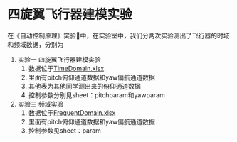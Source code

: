 # 四旋翼飞行器建模实验

在《自动控制原理》实验🧪中，在实验室中，我们分两次实验测出了飞行器的时域和频域数据，分别为

1. 实验一 四旋翼飞行器建模实验
   1. 数据位于[TimeDomain.xlsx](TimeDomain.xlsx)
   2. 里面有pitch俯仰通道数据和yaw偏航通道数据
   3. 其他表为其他同学测出来的俯仰通道数据
   4. 控制参数分别见sheet：pitchparam和yawparam
2. 实验三 频域实验
   1. 数据位于[FrequentDomain.xlsx](FrequentDomain.xlsx)
   2. 里面有pitch俯仰通道数据和yaw偏航通道数据
   3. 控制参数见sheet：param
